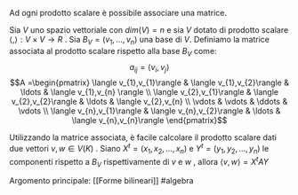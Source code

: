Ad ogni prodotto scalare è possibile associare una matrice.

Sia $V$ uno spazio vettoriale con $dim(V)=n$ e sia $V$ dotato di prodotto  scalare $\langle,\rangle:V\times V\to R$ .
Sia $B_{V}=(v_{1},\ldots,v_{n})$ una base di $V$.
Definiamo la matrice associata al prodotto scalare rispetto alla base $B_{V}$ come:
$$a_{ij}=\langle v_{i},v_{j}\rangle$$
$$A  =\begin{pmatrix} \langle v_{1},v_{1}\rangle  & \langle v_{1},v_{2}\rangle  & \ldots & \langle v_{1},v_{n} \rangle \\ \langle v_{2},v_{1}\rangle  & \langle v_{2},v_{2}\rangle & \ldots & \langle v_{2},v_{n} \\ \vdots & \vdots & \ddots 
 & \vdots \\ \langle v_{n},v_{1}\rangle & \langle v_{n},v_{2}\rangle  & \ldots & \langle v_{n},v_{n}\rangle \end{pmatrix}$$


Utilizzando la matrice associata, è facile calcolare il prodotto scalare dati due vettori $v,w\in V(K)$ .
Siano $X^{t}=(x_{1},x_{2},\ldots,x_{n})$ e $Y^{t}=(y_{1},y_{2},\ldots,y_{n})$ le componenti rispetto a $B_{V}$ rispettivamente  di $v$ e $w$ ,
allora $\langle v,w\rangle = X^{t}AY$ 

Argomento principale: [[Forme bilineari]]
#algebra 